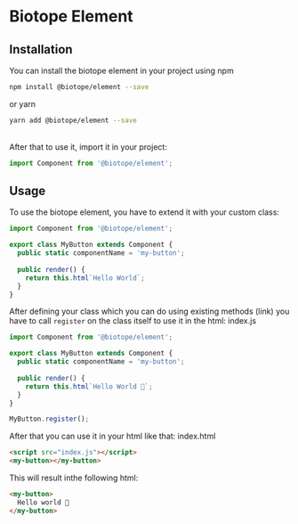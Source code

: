 # Biotope Element

## Installation
You can install the biotope element in your project using npm 
```bash
npm install @biotope/element --save
```
or yarn
```bash
yarn add @biotope/element --save
```
<br/>
After that to use it, import it in your project:

```js
import Component from '@biotope/element';
```

## Usage

To use the biotope element, you have to extend it with your custom class:

```js
import Component from '@biotope/element';

export class MyButton extends Component {
  public static componentName = 'my-button';
  
  public render() {
    return this.html`Hello World`;
  }
}
```

After defining your class which you can do using existing methods (link) you have to call `register` on the class itself to use it in the html:
index.js
```js
import Component from '@biotope/element';

export class MyButton extends Component {
  public static componentName = 'my-button';
  
  public render() {
    return this.html`Hello World 🐤`;
  }
}

MyButton.register();
```

After that you can use it in your html like that:
index.html
```html
<script src="index.js"></script>  
<my-button></my-button>
```

This will result inthe following html:
```html
<my-button>
  Hello world 🐤
</my-button>
```
